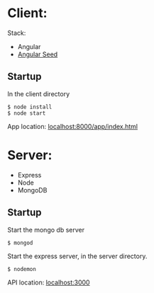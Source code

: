 # Client:

Stack:

- Angular
- [Angular Seed](https://github.com/angular/angular-seed)

## Startup

In the client directory

	$ node install
	$ node start

App location: 
[localhost:8000/app/index.html](localhost:8000/app/index.html)

# Server:

- Express
- Node
- MongoDB

## Startup

Start the mongo db server

	$ mongod
	
Start the express server, in the server directory.

	$ nodemon

API location: [localhost:3000](localhost:3000)